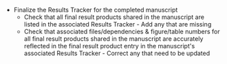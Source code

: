 <!-- All results suport -->
* Finalize the Results Tracker for the completed manuscript
  * Check that all final result products shared in the manuscript are listed in the associated Results Tracker - Add any that are missing
  * Check that associated files/dependencies & figure/table numbers for all final result products shared in the manuscript are accurately reflected in the final result product entry in the manuscript's associated Results Tracker - Correct any that need to be updated